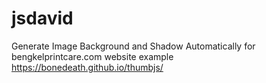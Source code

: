 # jsdavid
Generate Image Background and Shadow Automatically for bengkelprintcare.com website
example https://bonedeath.github.io/thumbjs/
